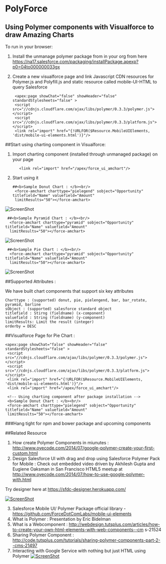 # PolyForce
## Using Polymer components  with Visualforce to draw Amazing Charts


To run in your browser:

1. Install the unmanage polymer package from in your org from here  https://na17.salesforce.com/packaging/installPackage.apexp?p0=04to000000033gx

2. Create a new visualforce page and link Javascript CDN resources for Polymer.js and Polyfill.js and static resource called mobile-UI-HTML to query Salesforce
   ```
    <apex:page showChat="false" showHeader="false" standardStylesheets="false" >
    <script src="//cdnjs.cloudflare.com/ajax/libs/polymer/0.3.3/polymer.js"></script> 
    <script src="//cdnjs.cloudflare.com/ajax/libs/polymer/0.3.3/platform.js"></script>
    <link rel="import" href="{!URLFOR($Resource.MobileUIElements, 'dist/mobile-ui-elements.html')}"/>
   ```
##Start using charting component in Visualforce: 


1. Import charting component (installed through unmanaged package) on your page
   
   ```
      <link rel="import" href="/apex/force_ui_amchart"/>
   ```
2. Start using it 
   
   ```
   ##<b>Sample Donut Chart : </b><br/>
    <force-amchart charttype="pielegend" sobject="Opportunity" titlefield="Name" valuefield="Amount"       
    limitResults="50"></force-amchart>
   ```
![ScreenShot](http://i32.photobucket.com/albums/d22/Harshit_Pandey/piechart_zpsb49e85a3.gif?t=1412410188)

  ```
   ##<b>Sample Pyramid Chart : </b><br/>
    <force-amchart charttype="pyramid" sobject="Opportunity" titlefield="Name" valuefield="Amount"       
    limitResults="50"></force-amchart>
   ```
![ScreenShot](http://res.cloudinary.com/hzxejch6p/image/upload/h_372,w_1024/v1410681362/pyramid_utc8o8.gif)


  ```
   ##<b>Sample Pie Chart : </b><br/>
    <force-amchart charttype="pyramid" sobject="Opportunity" titlefield="Name" valuefield="Amount"       
    limitResults="50"></force-amchart>
   ```
![ScreenShot](http://res.cloudinary.com/hzxejch6p/image/upload/h_370,w_1024/v1410679705/donut_chart_ykc9cz.gif)


  

##Supported Attributes : 
   
   We have built chart components that support six key attributes

   ```
   Charttype : (supported) donut, pie, pielengend, bar, bar_rotate, pyramid, barline
   sObject : (supported) salesforce standard object
   titlefield : Stirng (fieldname) (x-component)
   valuefield : String (fieldname) (y-component)
   limitResults: Limit the result (integer)
   orderby = DESC
   ```
##Visualforce Page for Pie Chart  : 
   
   ```
   <apex:page showChat="false" showHeader="false" standardStylesheets="false" >
    <script src="//cdnjs.cloudflare.com/ajax/libs/polymer/0.3.3/polymer.js"></script> 
    <script src="//cdnjs.cloudflare.com/ajax/libs/polymer/0.3.3/platform.js"></script>
    <link rel="import" href="{!URLFOR($Resource.MobileUIElements, 'dist/mobile-ui-elements.html')}"/>
    <link rel="import" href="/apex/force_ui_amchart"/>
  
    <!-- Using charting component after package installation --> 
    <b>Sample Donut Chart : </b><br/>
    <force-amchart charttype="pielegend" sobject="Opportunity" titlefield="Name" valuefield="Amount" 
    limitResults="50"></force-amchart>
   ```
###Hang tight for npm and bower package and upcoming components 

##Related Resource 
   1. How create Polymer Components in miunutes : http://www.oyecode.com/2014/07/google-polymer-create-your-first-custom.html
   2. Design Salesforce UI with drag and drop using Salesforce Polymer Pack for Mobile : Check out embedded video driven by 
      Akhilesh Gupta and Eugiene Oaksman in San Francisco HTML5 meetup at 
      http://www.oyecode.com/2014/07/how-to-use-google-polymer-with.html
 
   Try designer here at  https://sfdc-designer.herokuapp.com/

   [![ScreenShot](https://static.dyp.im/3ZqKwf9WDS/20b9628e26be22cf4180aaccb7afbd55.gif)](https://www.youtube.com/watch?v=67FjSemJ7uQ&feature=youtu.be)

   3. Salesforce Mobile UI/ Polymer Package official library - https://github.com/ForceDotComLabs/mobile-ui-elements
   4. What is Polymer : Presentation by Eric Bidelman 
   5. What is a Webcomponent : http://webdesign.tutsplus.com/articles/how-to-create-your-own-html-elements-with-web-components--cm
      s-21524
   6. Sharing Polymer Component : http://code.tutsplus.com/tutorials/sharing-polymer-components-part-2--cms-21497
   7. Interacting with Google Service with nothing but just HTML using Polymer 
      [![ScreenShot](http://i32.photobucket.com/albums/d22/Harshit_Pandey/ScreenShot2014-10-04at34714AM_zpsf69275ff.png)](https://www.youtube.com/watch?v=eORqFaf_QzM)
